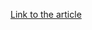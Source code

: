 [Link to the article](https://thehackernews.com/2025/10/threatsday-bulletin-ms-teams-hack-mfa.html)
